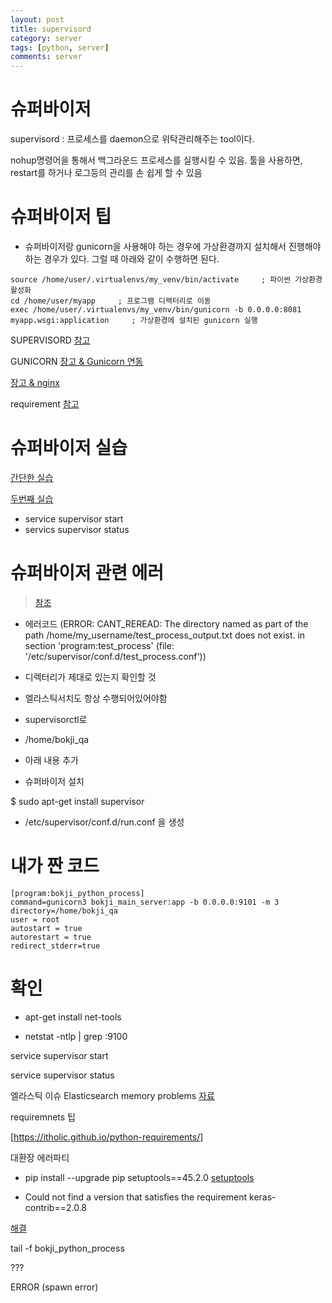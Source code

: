```yaml
---
layout: post
title: supervisord
category: server
tags: [python, server]
comments: server
---
```


# 슈퍼바이저

supervisord : 프로세스를 daemon으로 위탁관리해주는 tool이다.

nohup명령어을 통해서 백그라운드 프로세스를 실행시킬 수 있음.
툴을 사용하면, restart를 하거나 로그등의 관리를 손 쉽게 할 수 있음


# 슈퍼바이저 팁

- 슈퍼바이저랑 gunicorn을 사용해야 하는 경우에 가상환경까지 설치해서 진행해야 하는 경우가 있다. 그럴 때 아래와 같이 수행하면 된다.

```
source /home/user/.virtualenvs/my_venv/bin/activate     ; 파이썬 가상환경 활성화
cd /home/user/myapp     ; 프로그램 디렉터리로 이동
exec /home/user/.virtualenvs/my_venv/bin/gunicorn -b 0.0.0.0:8081 myapp.wsgi:application     ; 가상환경에 설치된 gunicorn 실행
```

SUPERVISORD
[참고](https://devlog.jwgo.kr/2016/11/07/how-to-use-supervisor-in-one-minute/)

GUNICORN
[장고 & Gunicorn 연동](https://ossian.tistory.com/110)

[장고 & nginx](https://yujuwon.tistory.com/entry/%EC%9A%B0%EB%B6%84%ED%88%AC%EC%97%90%EC%84%9C-Django%EC%99%80-gunicorn-supervisor-nginx-%EC%97%B0%EB%8F%99-%ED%95%98%EA%B8%B0)

requirement
[참고](https://itholic.github.io/python-requirements/)

# 슈퍼바이저 실습

[간단한 실습](https://yongbeomkim.github.io/django/supervisord-ctl/)

[두번째 실습](http://www.kwangsiklee.com/2018/12/supervisord-%EC%82%AC%EC%9A%A9%EB%B2%95%EC%9D%84-%EA%B0%84%EB%8B%A8%ED%9E%88-%EC%95%8C%EC%95%84%EB%B3%B4%EC%9E%90/)

- service supervisor start
- servics supervisor status


# 슈퍼바이저 관련 에러

> [참조](https://stackoverflow.com/questions/49952742/error-cant-reread-the-directory-named-as-part-of-the-path-home-app-logs-celer)

- 에러코드
(ERROR: CANT_REREAD: The directory named as part of the path /home/my_username/test_process_output.txt does not exist. in section 'program:test_process' (file: '/etc/supervisor/conf.d/test_process.conf'))

- 디렉터리가 제대로 있는지 확인할 것





- 엘라스틱서치도 항상 수행되어있어야함

- supervisorctl로

- /home/bokji_qa

- 아래 내용 추가

- 슈퍼바이저 설치

$ sudo apt-get install supervisor

- /etc/supervisor/conf.d/run.conf 을 생성

# 내가 짠 코드

```
[program:bokji_python_process]
command=gunicorn3 bokji_main_server:app -b 0.0.0.0:9101 -m 3
directory=/home/bokji_qa
user = root
autostart = true
autorestart = true
redirect_stderr=true
```

# 확인

- apt-get install net-tools

-  netstat -ntlp | grep :9100

service supervisor start

service supervisor status

엘라스틱 이슈 Elasticsearch memory problems
[자료](https://stackoverflow.com/questions/29447434/elasticsearch-memory-problems/40657077)


requiremnets 팁

[https://itholic.github.io/python-requirements/]


대환장 에러파티
- pip install --upgrade pip setuptools==45.2.0
[setuptools](https://www.programmersought.com/article/26594738779/)

- Could not find a version that satisfies the requirement keras-contrib==2.0.8


[해결](https://stackoverflow.com/questions/49791178/importerror-no-module-named-keras-contrib)


tail -f bokji_python_process

???

ERROR (spawn error)